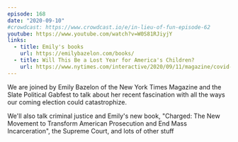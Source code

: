 ```yaml
---
episode: 168
date: "2020-09-10"
#crowdcast: https://www.crowdcast.io/e/in-lieu-of-fun-episode-62
youtube: https://www.youtube.com/watch?v=W0S81RJiyjY
links:
  - title: Emily's books
    url: https://emilybazelon.com/books/
  - title: Will This Be a Lost Year for America's Children?  
    url: https://www.nytimes.com/interactive/2020/09/11/magazine/covid-school-reopenings.html
---
```


We are joined by Emily Bazelon of the New York Times Magazine and the Slate
Political Gabfest to talk about her recent fascination with all the ways our
coming election could catastrophize.

We'll also talk criminal justice and Emily's new book, "Charged: The New
Movement to Transform American Prosecution and End Mass Incarceration", the
Supreme Court, and lots of other stuff
